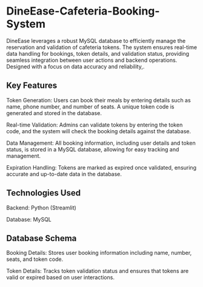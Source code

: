 # DineEase-Cafeteria-Booking-System
DineEase leverages a robust MySQL database to efficiently manage the reservation and validation of cafeteria tokens. The system ensures real-time data handling for bookings, token details, and validation status, providing seamless integration between user actions and backend operations. Designed with a focus on data accuracy and reliability,.

## Key Features
Token Generation: Users can book their meals by entering details such as name, phone number, and number of seats. A unique token code is generated and stored in the database.

Real-time Validation: Admins can validate tokens by entering the token code, and the system will check the booking details against the database.

Data Management: All booking information, including user details and token status, is stored in a MySQL database, allowing for easy tracking and management.

Expiration Handling: Tokens are marked as expired once validated, ensuring accurate and up-to-date data in the database.

## Technologies Used
Backend: Python (Streamlit)

Database: MySQL

## Database Schema
Booking Details: Stores user booking information including name, number, seats, and token code.

Token Details: Tracks token validation status and ensures that tokens are valid or expired based on user interactions.
